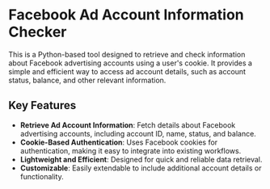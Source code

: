 # Facebook Ad Account Information Checker

This is a Python-based tool designed to retrieve and check information about Facebook advertising accounts using a user's cookie. It provides a simple and efficient way to access ad account details, such as account status, balance, and other relevant information.

## Key Features

- **Retrieve Ad Account Information**: Fetch details about Facebook advertising accounts, including account ID, name, status, and balance.
- **Cookie-Based Authentication**: Uses Facebook cookies for authentication, making it easy to integrate into existing workflows.
- **Lightweight and Efficient**: Designed for quick and reliable data retrieval.
- **Customizable**: Easily extendable to include additional account details or functionality.
